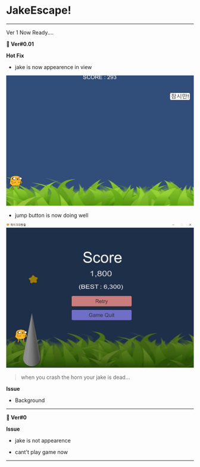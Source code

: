 # JakeEscape!


---

Ver 1 Now Ready....

**🚧 Ver#0.01**

**Hot Fix**

- jake is now appearence in view

![](./img/play1.JPG)

- jump button is now doing well

![](./img/play2.JPG)
> when you crash the horn your jake is dead...


**Issue**

- Background 
 
 
---

**🚧 Ver#0** 

**Issue**

- jake is not appearence

- cant't play game now
 
 ---
